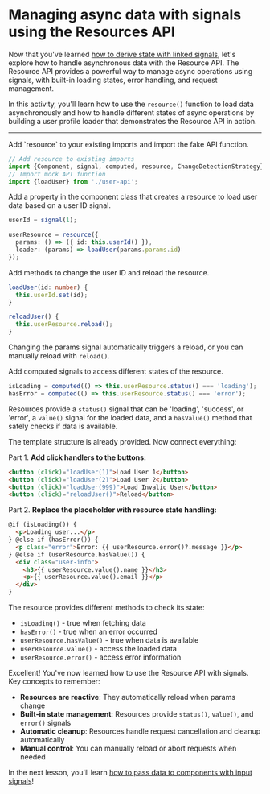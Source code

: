 # Managing async data with signals using the Resources API

Now that you've learned [how to derive state with linked signals](/tutorials/signals/3-deriving-state-with-linked-signals), let's explore how to handle asynchronous data with the Resource API. The Resource API provides a powerful way to manage async operations using signals, with built-in loading states, error handling, and request management.

In this activity, you'll learn how to use the `resource()` function to load data asynchronously and how to handle different states of async operations by building a user profile loader that demonstrates the Resource API in action.

<hr />

<docs-workflow>

<docs-step title="Import resource function and API">
Add `resource` to your existing imports and import the fake API function.

```ts
// Add resource to existing imports
import {Component, signal, computed, resource, ChangeDetectionStrategy} from '@angular/core';
// Import mock API function
import {loadUser} from './user-api';
```

</docs-step>

<docs-step title="Create a resource for user data">
Add a property in the component class that creates a resource to load user data based on a user ID signal.

```ts
userId = signal(1);

userResource = resource({
  params: () => ({ id: this.userId() }),
  loader: (params) => loadUser(params.params.id)
});
```

</docs-step>

<docs-step title="Add methods to interact with the resource">
Add methods to change the user ID and reload the resource.

```ts
loadUser(id: number) {
  this.userId.set(id);
}

reloadUser() {
  this.userResource.reload();
}
```

Changing the params signal automatically triggers a reload, or you can manually reload with `reload()`.
</docs-step>

<docs-step title="Create computed signals for resource states">
Add computed signals to access different states of the resource.

```ts
isLoading = computed(() => this.userResource.status() === 'loading');
hasError = computed(() => this.userResource.status() === 'error');
```

Resources provide a `status()` signal that can be 'loading', 'success', or 'error', a `value()` signal for the loaded data, and a `hasValue()` method that safely checks if data is available.
</docs-step>

<docs-step title="Wire up the buttons and display resource states">
The template structure is already provided. Now connect everything:

Part 1. **Add click handlers to the buttons:**

```html
<button (click)="loadUser(1)">Load User 1</button>
<button (click)="loadUser(2)">Load User 2</button>
<button (click)="loadUser(999)">Load Invalid User</button>
<button (click)="reloadUser()">Reload</button>
```

Part 2. **Replace the placeholder with resource state handling:**

```html
@if (isLoading()) {
  <p>Loading user...</p>
} @else if (hasError()) {
  <p class="error">Error: {{ userResource.error()?.message }}</p>
} @else if (userResource.hasValue()) {
  <div class="user-info">
    <h3>{{ userResource.value().name }}</h3>
    <p>{{ userResource.value().email }}</p>
  </div>
}
```

The resource provides different methods to check its state:

- `isLoading()` - true when fetching data
- `hasError()` - true when an error occurred
- `userResource.hasValue()` - true when data is available
- `userResource.value()` - access the loaded data
- `userResource.error()` - access error information

</docs-step>

</docs-workflow>

Excellent! You've now learned how to use the Resource API with signals. Key concepts to remember:

- **Resources are reactive**: They automatically reload when params change
- **Built-in state management**: Resources provide `status()`, `value()`, and `error()` signals
- **Automatic cleanup**: Resources handle request cancellation and cleanup automatically
- **Manual control**: You can manually reload or abort requests when needed

In the next lesson, you'll learn [how to pass data to components with input signals](/tutorials/signals/5-component-communication-with-signals)!
